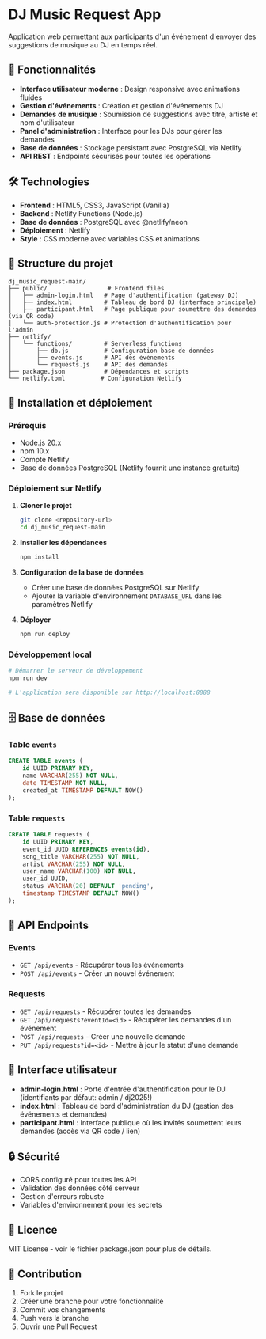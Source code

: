 # DJ Music Request App

Application web permettant aux participants d'un événement d'envoyer des suggestions de musique au DJ en temps réel.

## 🚀 Fonctionnalités

- **Interface utilisateur moderne** : Design responsive avec animations fluides
- **Gestion d'événements** : Création et gestion d'événements DJ
- **Demandes de musique** : Soumission de suggestions avec titre, artiste et nom d'utilisateur
- **Panel d'administration** : Interface pour les DJs pour gérer les demandes
- **Base de données** : Stockage persistant avec PostgreSQL via Netlify
- **API REST** : Endpoints sécurisés pour toutes les opérations

## 🛠️ Technologies

- **Frontend** : HTML5, CSS3, JavaScript (Vanilla)
- **Backend** : Netlify Functions (Node.js)
- **Base de données** : PostgreSQL avec @netlify/neon
- **Déploiement** : Netlify
- **Style** : CSS moderne avec variables CSS et animations

## 📁 Structure du projet

```
dj_music_request-main/
├── public/                 # Frontend files
│   ├── admin-login.html   # Page d'authentification (gateway DJ)
│   ├── index.html         # Tableau de bord DJ (interface principale)
│   ├── participant.html   # Page publique pour soumettre des demandes (via QR code)
│   └── auth-protection.js # Protection d'authentification pour l'admin
├── netlify/
│   └── functions/         # Serverless functions
│       ├── db.js          # Configuration base de données
│       ├── events.js      # API des événements
│       └── requests.js    # API des demandes
├── package.json           # Dépendances et scripts
└── netlify.toml          # Configuration Netlify
```

## 🚀 Installation et déploiement

### Prérequis
- Node.js 20.x
- npm 10.x
- Compte Netlify
- Base de données PostgreSQL (Netlify fournit une instance gratuite)

### Déploiement sur Netlify

1. **Cloner le projet**
   ```bash
   git clone <repository-url>
   cd dj_music_request-main
   ```

2. **Installer les dépendances**
   ```bash
   npm install
   ```

3. **Configuration de la base de données**
   - Créer une base de données PostgreSQL sur Netlify
   - Ajouter la variable d'environnement `DATABASE_URL` dans les paramètres Netlify

4. **Déployer**
   ```bash
   npm run deploy
   ```

### Développement local

```bash
# Démarrer le serveur de développement
npm run dev

# L'application sera disponible sur http://localhost:8888
```

## 🗄️ Base de données

### Table `events`
```sql
CREATE TABLE events (
    id UUID PRIMARY KEY,
    name VARCHAR(255) NOT NULL,
    date TIMESTAMP NOT NULL,
    created_at TIMESTAMP DEFAULT NOW()
);
```

### Table `requests`
```sql
CREATE TABLE requests (
    id UUID PRIMARY KEY,
    event_id UUID REFERENCES events(id),
    song_title VARCHAR(255) NOT NULL,
    artist VARCHAR(255) NOT NULL,
    user_name VARCHAR(100) NOT NULL,
    user_id UUID,
    status VARCHAR(20) DEFAULT 'pending',
    timestamp TIMESTAMP DEFAULT NOW()
);
```

## 📡 API Endpoints

### Events
- `GET /api/events` - Récupérer tous les événements
- `POST /api/events` - Créer un nouvel événement

### Requests
- `GET /api/requests` - Récupérer toutes les demandes
- `GET /api/requests?eventId=<id>` - Récupérer les demandes d'un événement
- `POST /api/requests` - Créer une nouvelle demande
- `PUT /api/requests?id=<id>` - Mettre à jour le statut d'une demande

## 🎨 Interface utilisateur

- **admin-login.html** : Porte d'entrée d'authentification pour le DJ (identifiants par défaut: admin / dj2025!)
- **index.html** : Tableau de bord d'administration du DJ (gestion des événements et demandes)
- **participant.html** : Interface publique où les invités soumettent leurs demandes (accès via QR code / lien)

## 🔒 Sécurité

- CORS configuré pour toutes les API
- Validation des données côté serveur
- Gestion d'erreurs robuste
- Variables d'environnement pour les secrets

## 📝 Licence

MIT License - voir le fichier package.json pour plus de détails.

## 👥 Contribution

1. Fork le projet
2. Créer une branche pour votre fonctionnalité
3. Commit vos changements
4. Push vers la branche
5. Ouvrir une Pull Request
